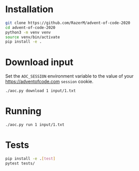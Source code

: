 # Installation

```bash
git clone https://github.com/RazerM/advent-of-code-2020
cd advent-of-code-2020
python3 -m venv venv
source venv/bin/activate
pip install -e .
```

# Download input

Set the `AOC_SESSION` environment variable to the value of your
https://adventofcode.com `session` cookie.

```bash
./aoc.py download 1 input/1.txt
```

# Running

```bash
./aoc.py run 1 input/1.txt
```

# Tests

```bash
pip install -e .[test]
pytest tests/
```
